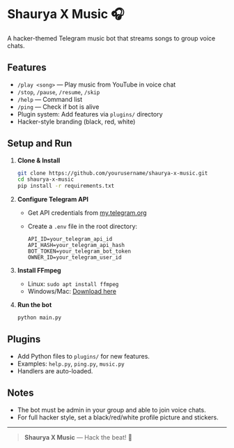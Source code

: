 # Shaurya X Music 🎧

A hacker-themed Telegram music bot that streams songs to group voice chats.

## Features

- `/play <song>` — Play music from YouTube in voice chat
- `/stop`, `/pause`, `/resume`, `/skip`
- `/help` — Command list
- `/ping` — Check if bot is alive
- Plugin system: Add features via `plugins/` directory
- Hacker-style branding (black, red, white)

## Setup and Run

1. **Clone & Install**

    ```bash
    git clone https://github.com/yourusername/shaurya-x-music.git
    cd shaurya-x-music
    pip install -r requirements.txt
    ```

2. **Configure Telegram API**

    - Get API credentials from [my.telegram.org](https://my.telegram.org)
    - Create a `.env` file in the root directory:

      ```
      API_ID=your_telegram_api_id
      API_HASH=your_telegram_api_hash
      BOT_TOKEN=your_telegram_bot_token
      OWNER_ID=your_telegram_user_id
      ```

3. **Install FFmpeg**

    - Linux: `sudo apt install ffmpeg`
    - Windows/Mac: [Download here](https://ffmpeg.org/download.html)

4. **Run the bot**

    ```bash
    python main.py
    ```

## Plugins

- Add Python files to `plugins/` for new features.
- Examples: `help.py`, `ping.py`, `music.py`
- Handlers are auto-loaded.

## Notes

- The bot must be admin in your group and able to join voice chats.
- For full hacker style, set a black/red/white profile picture and stickers.

---

> **Shaurya X Music** — Hack the beat! 🚩